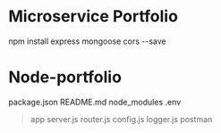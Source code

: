 # Microservice Portfolio
npm install express mongoose cors --save

# Node-portfolio
package.json
README.md
node_modules
.env
> app
    server.js
    router.js
    config.js
    logger.js
> postman
